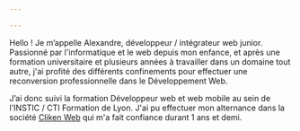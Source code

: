```yaml
---

---
```


Hello ! Je m’appelle Alexandre, développeur / intégrateur web junior.
Passionné par l'informatique et le web depuis mon enfance, et après une formation universitaire
et plusieurs années à travailler dans un domaine tout autre, j'ai profité des différents confinements
pour effectuer une reconversion professionnelle dans le Développement Web.

J’ai donc suivi la formation Développeur web et web mobile au sein de l'INSTIC / CTI Formation de Lyon.
J'ai pu effectuer mon alternance dans la société <a href="https://www.cliken-web.com/" target="_blank">Cliken Web</a> qui m'a fait confiance durant 1 ans et demi.